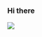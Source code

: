 ### Hi there
![](https://64.media.tumblr.com/8d297e2363c404a4484111477368c42e/tumblr_ndurzaklXM1rbnx7io1_500.gif)

